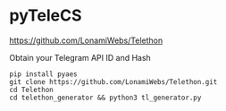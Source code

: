 # pyTeleCS


https://github.com/LonamiWebs/Telethon

Obtain your Telegram API ID and Hash
```
pip install pyaes 
git clone https://github.com/LonamiWebs/Telethon.git
cd Telethon
cd telethon_generator && python3 tl_generator.py
```
